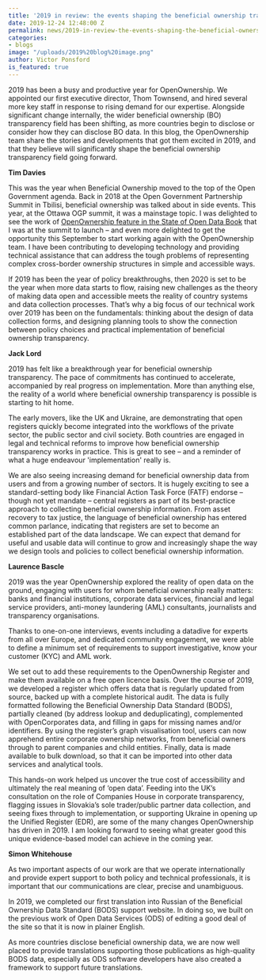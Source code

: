 ```yaml
---
title: '2019 in review: the events shaping the beneficial ownership transparency landscape'
date: 2019-12-24 12:48:00 Z
permalink: news/2019-in-review-the-events-shaping-the-beneficial-ownership-transparency-landscape/
categories:
- blogs
image: "/uploads/2019%20blog%20image.png"
author: Victor Ponsford
is_featured: true
---
```


2019 has been a busy and productive year for OpenOwnership. We appointed our first executive director, Thom Townsend, and hired several more key staff in response to rising demand for our expertise. Alongside significant change internally, the wider beneficial ownership (BO) transparency field has been shifting, as more countries begin to disclose or consider how they can disclose BO data. In this blog, the OpenOwnership team share the stories and developments that got them excited in 2019, and that they believe will significantly shape the beneficial ownership transparency field going forward.

**Tim Davies**

This was the year when Beneficial Ownership moved to the top of the Open Government agenda. Back in 2018 at the Open Government Partnership Summit in Tbilisi, beneficial ownership was talked about in side events. This year, at the Ottawa OGP summit, it was a mainstage topic. I was delighted to see the work of [OpenOwnership feature in the State of Open Data Book](https://stateofopendata.od4d.net/chapters/sectors/corporate-ownership.html) that I was at the summit to launch – and even more delighted to get the opportunity this September to start working again with the OpenOwnership team. I have been contributing to developing technology and providing technical assistance that can address the tough problems of representing complex cross-border ownership structures in simple and accessible ways.

If 2019 has been the year of policy breakthroughs, then 2020 is set to be the year when more data starts to flow, raising new challenges as the theory of making data open and accessible meets the reality of country systems and data collection processes. That’s why a big focus of our technical work over 2019 has been on the fundamentals: thinking about the design of data collection forms, and designing planning tools to show the connection between policy choices and practical implementation of beneficial ownership transparency.

**Jack Lord**

2019 has felt like a breakthrough year for beneficial ownership transparency. The pace of commitments has continued to accelerate, accompanied by real progress on implementation. More than anything else, the reality of a world where beneficial ownership transparency is possible is starting to hit home.

The early movers, like the UK and Ukraine, are demonstrating that open registers quickly become integrated into the workflows of the private sector, the public sector and civil society. Both countries are engaged in legal and technical reforms to improve how beneficial ownership transparency works in practice. This is great to see – and a reminder of what a huge endeavour 'implementation' really is.

We are also seeing increasing demand for beneficial ownership data from users and from a growing number of sectors. It is hugely exciting to see a standard-setting body like Financial Action Task Force (FATF) endorse – though not yet mandate – central registers as part of its best-practice approach to collecting beneficial ownership information. From asset recovery to tax justice, the language of beneficial ownership has entered common parlance, indicating that registers are set to become an established part of the data landscape. We can expect that demand for useful and usable data will continue to grow and increasingly shape the way we design tools and policies to collect beneficial ownership information.

**Laurence Bascle**

2019 was the year OpenOwnership explored the reality of open data on the ground, engaging with users for whom beneficial ownership really matters: banks and financial institutions, corporate data services, financial and legal service providers, anti-money laundering (AML) consultants, journalists and transparency organisations.

Thanks to one-on-one interviews, events including a datadive for experts from all over Europe, and dedicated community engagement, we were able to define a minimum set of requirements to support investigative, know your customer (KYC) and AML work.

We set out to add these requirements to the OpenOwnership Register and make them available on a free open licence basis. Over the course of 2019, we developed a register which offers data that is regularly updated from source, backed up with a complete historical audit. The data is fully formatted following the Beneficial Ownership Data Standard (BODS), partially cleaned (by address lookup and deduplicating), complemented with OpenCorporates data, and filling in gaps for missing names and/or identifiers. By using the register’s graph visualisation tool, users can now apprehend entire corporate ownership networks, from beneficial owners through to parent companies and child entities. Finally, data is made available to bulk download, so that it can be imported into other data services and analytical tools.

This hands-on work helped us uncover the true cost of accessibility and ultimately the real meaning of ‘open data’. Feeding into the UK’s consultation on the role of Companies House in corporate transparency, flagging issues in Slovakia’s sole trader/public partner data collection, and seeing fixes through to implementation, or supporting Ukraine in opening up the Unified Register (EDR), are some of the many changes OpenOwnership has driven in 2019. I am looking forward to seeing what greater good this unique evidence-based model can achieve in the coming year.

**Simon Whitehouse**

As two important aspects of our work are that we operate internationally and provide expert support to both policy and technical professionals, it is important that our communications are clear, precise and unambiguous.

In 2019, we completed our first translation into Russian of the Beneficial Ownership Data Standard (BODS) support website. In doing so, we built on the previous work of Open Data Services (ODS) of editing a good deal of the site so that it is now in plainer English.

As more countries disclose beneficial ownership data, we are now well placed to provide translations supporting those publications as high-quality BODS data, especially as ODS software developers have also created a framework to support future translations.
